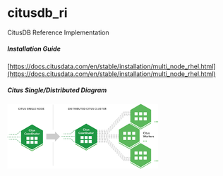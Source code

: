 # citusdb_ri
CitusDB Reference Implementation

##### Installation Guide
[https://docs.citusdata.com/en/stable/installation/multi_node_rhel.html](https://docs.citusdata.com/en/stable/installation/multi_node_rhel.html) <br/>

##### Citus Single/Distributed Diagram
![Citus S/D Diagram](https://github.com/lel99999/citusdb_ri/blob/master/citus-01.png) <br/>
